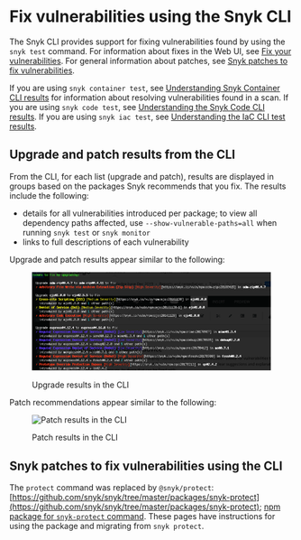 # Fix vulnerabilities using the Snyk CLI

The Snyk CLI provides support for fixing vulnerabilities found by using the `snyk test` command. For information about fixes in the Web UI, see [Fix your vulnerabilities](../../scan-application-code/snyk-open-source/starting-to-fix-vulnerabilities/fix-your-vulnerabilities.md). For general information about patches, see [Snyk patches to fix vulnerabilities](../../scan-application-code/snyk-open-source/starting-to-fix-vulnerabilities/snyk-patches-to-fix-vulnerabilities.md).

If you are using `snyk container test`, see [Understanding Snyk Container CLI results](../../scan-containers/snyk-cli-for-container-security/understanding-snyk-container-cli-results.md) for information about resolving vulnerabilities found in a scan. If you are using `snyk code test`, see [Understanding the Snyk Code CLI results](../../scan-application-code/snyk-code/using-snyk-code-from-the-cli/snyk-code-cli-results.md). If you are using `snyk iac test`, see [Understanding the IaC CLI test results](../../scan-cloud-configurations/snyk-infrastructure-as-code/snyk-cli-for-infrastructure-as-code/understanding-the-cli-test-output/).

## Upgrade and patch results from the CLI

From the CLI, for each list (upgrade and patch), results are displayed in groups based on the packages Snyk recommends that you fix. The results include the following:

* details for all vulnerabilities introduced per package; to view all dependency paths affected, use `--show-vulnerable-paths=all` when running `snyk test` or `snyk monitor`
* links to full descriptions of each vulnerability

Upgrade and patch results appear similar to the following:

<figure><img src="../../.gitbook/assets/image (17) (1) (1) (1) (1) (1) (1) (1) (1) (1) (1) (1) (1) (1) (1) (1) (1).png" alt="Upgrade results in the CLI"><figcaption><p>Upgrade results in the CLI</p></figcaption></figure>

Patch recommendations appear similar to the following:

<figure><img src="../../.gitbook/assets/uuid-1afca091-a9a5-d42c-40b6-f48aa0e72584-en.png" alt="Patch results in the CLI"><figcaption><p>Patch results in the CLI</p></figcaption></figure>

## Snyk patches to fix vulnerabilities using the CLI

The `protect` command was replaced by `@snyk/protect`: [https://github.com/snyk/snyk/tree/master/packages/snyk-protect](https://github.com/snyk/snyk/tree/master/packages/snyk-protect); [npm package for `snyk-protect` command](https://www.npmjs.com/package/@snyk/protect). These pages have instructions for using the package and migrating from `snyk protect`.
